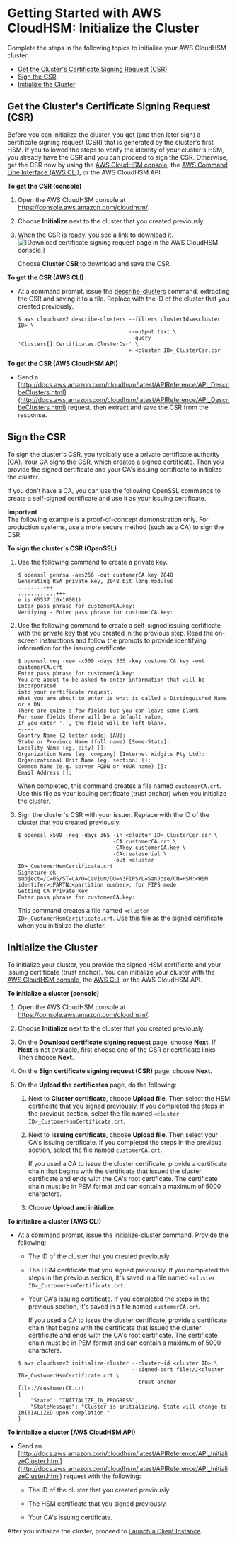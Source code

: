 # Getting Started with AWS CloudHSM: Initialize the Cluster<a name="initialize-cluster"></a>

Complete the steps in the following topics to initialize your AWS CloudHSM cluster\.


+ [Get the Cluster's Certificate Signing Request \(CSR\)](#get-csr)
+ [Sign the CSR](#sign-csr)
+ [Initialize the Cluster](#initialize)

## Get the Cluster's Certificate Signing Request \(CSR\)<a name="get-csr"></a>

Before you can initialize the cluster, you get \(and then later sign\) a certificate signing request \(CSR\) that is generated by the cluster's first HSM\. If you followed the steps to verify the identity of your cluster's HSM, you already have the CSR and you can proceed to sign the CSR\. Otherwise, get the CSR now by using the [AWS CloudHSM console](https://console.aws.amazon.com/cloudhsm/), the [AWS Command Line Interface \(AWS CLI\)](https://aws.amazon.com/cli/), or the AWS CloudHSM API\.

**To get the CSR \(console\)**

1. Open the AWS CloudHSM console at [https://console\.aws\.amazon\.com/cloudhsm/](https://console.aws.amazon.com/cloudhsm/)\.

1. Choose **Initialize** next to the cluster that you created previously\.

1. When the CSR is ready, you see a link to download it\.  
![\[Download certificate signing request page in the AWS CloudHSM console.\]](http://docs.aws.amazon.com/cloudhsm/latest/userguide/images/console-download-certificates.png)

   Choose **Cluster CSR** to download and save the CSR\.

**To get the CSR \(AWS CLI\)**

+ At a command prompt, issue the [describe\-clusters](http://docs.aws.amazon.com/cli/latest/reference/cloudhsmv2/describe-clusters.html) command, extracting the CSR and saving it to a file\. Replace *<cluster ID>* with the ID of the cluster that you created previously\.

  ```
  $ aws cloudhsmv2 describe-clusters --filters clusterIds=<cluster ID> \
                                     --output text \
                                     --query 'Clusters[].Certificates.ClusterCsr' \
                                     > <cluster ID>_ClusterCsr.csr
  ```

**To get the CSR \(AWS CloudHSM API\)**

+ Send a [http://docs.aws.amazon.com/cloudhsm/latest/APIReference/API_DescribeClusters.html](http://docs.aws.amazon.com/cloudhsm/latest/APIReference/API_DescribeClusters.html) request, then extract and save the CSR from the response\.

## Sign the CSR<a name="sign-csr"></a>

To sign the cluster's CSR, you typically use a private certificate authority \(CA\)\. Your CA signs the CSR, which creates a signed certificate\. Then you provide the signed certificate and your CA's issuing certificate to initialize the cluster\.

If you don't have a CA, you can use the following OpenSSL commands to create a self\-signed certificate and use it as your issuing certificate\.

**Important**  
The following example is a proof\-of\-concept demonstration only\. For production systems, use a more secure method \(such as a CA\) to sign the CSR\.

**To sign the cluster's CSR \(OpenSSL\)**

1. Use the following command to create a private key\.

   ```
   $ openssl genrsa -aes256 -out customerCA.key 2048
   Generating RSA private key, 2048 bit long modulus
   ........+++
   ............+++
   e is 65537 (0x10001)
   Enter pass phrase for customerCA.key:
   Verifying - Enter pass phrase for customerCA.key:
   ```

1. Use the following command to create a self\-signed issuing certificate with the private key that you created in the previous step\. Read the on\-screen instructions and follow the prompts to provide identifying information for the issuing certificate\.

   ```
   $ openssl req -new -x509 -days 365 -key customerCA.key -out customerCA.crt
   Enter pass phrase for customerCA.key:
   You are about to be asked to enter information that will be incorporated
   into your certificate request.
   What you are about to enter is what is called a Distinguished Name or a DN.
   There are quite a few fields but you can leave some blank
   For some fields there will be a default value,
   If you enter '.', the field will be left blank.
   -----
   Country Name (2 letter code) [AU]:
   State or Province Name (full name) [Some-State]:
   Locality Name (eg, city) []:
   Organization Name (eg, company) [Internet Widgits Pty Ltd]:
   Organizational Unit Name (eg, section) []:
   Common Name (e.g. server FQDN or YOUR name) []:
   Email Address []:
   ```

   When completed, this command creates a file named `customerCA.crt`\. Use this file as your issuing certificate \(trust anchor\) when you initialize the cluster\.

1. Sign the cluster's CSR with your issuer\. Replace *<cluster ID>* with the ID of the cluster that you created previously\.

   ```
   $ openssl x509 -req -days 365 -in <cluster ID>_ClusterCsr.csr \
                                 -CA customerCA.crt \
                                 -CAkey customerCA.key \
                                 -CAcreateserial \
                                 -out <cluster ID>_CustomerHsmCertificate.crt
   Signature ok
   subject=/C=US/ST=CA/O=Cavium/OU=N3FIPS/L=SanJose/CN=HSM:<HSM identifer>:PARTN:<partition number>, for FIPS mode
   Getting CA Private Key
   Enter pass phrase for customerCA.key:
   ```

   This command creates a file named `<cluster ID>_CustomerHsmCertificate.crt`\. Use this file as the signed certificate when you initialize the cluster\.

## Initialize the Cluster<a name="initialize"></a>

To initialize your cluster, you provide the signed HSM certificate and your issuing certificate \(trust anchor\)\. You can initialize your cluster with the [AWS CloudHSM console](https://console.aws.amazon.com/cloudhsm/), the [AWS CLI](https://aws.amazon.com/cli/), or the AWS CloudHSM API\.

**To initialize a cluster \(console\)**

1. Open the AWS CloudHSM console at [https://console\.aws\.amazon\.com/cloudhsm/](https://console.aws.amazon.com/cloudhsm/)\.

1. Choose **Initialize** next to the cluster that you created previously\.

1. On the **Download certificate signing request** page, choose **Next**\. If **Next** is not available, first choose one of the CSR or certificate links\. Then choose **Next**\.

1. On the **Sign certificate signing request \(CSR\)** page, choose **Next**\.

1. On the **Upload the certificates** page, do the following:

   1. Next to **Cluster certificate**, choose **Upload file**\. Then select the HSM certificate that you signed previously\. If you completed the steps in the previous section, select the file named `<cluster ID>_CustomerHsmCertificate.crt`\.

   1. Next to **Issuing certificate**, choose **Upload file**\. Then select your CA's issuing certificate\. If you completed the steps in the previous section, select the file named `customerCA.crt`\.

      If you used a CA to issue the cluster certificate, provide a certificate chain that begins with the certificate that issued the cluster certificate and ends with the CA's root certificate\. The certificate chain must be in PEM format and can contain a maximum of 5000 characters\.

   1. Choose **Upload and initialize**\.

**To initialize a cluster \(AWS CLI\)**

+ At a command prompt, issue the [initialize\-cluster](http://docs.aws.amazon.com/cli/latest/reference/cloudhsmv2/initialize-cluster.html) command\. Provide the following:

  + The ID of the cluster that you created previously\.

  + The HSM certificate that you signed previously\. If you completed the steps in the previous section, it's saved in a file named `<cluster ID>_CustomerHsmCertificate.crt`\.

  + Your CA's issuing certificate\. If you completed the steps in the previous section, it's saved in a file named `customerCA.crt`\.

    If you used a CA to issue the cluster certificate, provide a certificate chain that begins with the certificate that issued the cluster certificate and ends with the CA's root certificate\. The certificate chain must be in PEM format and can contain a maximum of 5000 characters\.

  ```
  $ aws cloudhsmv2 initialize-cluster --cluster-id <cluster ID> \
                                      --signed-cert file://<cluster ID>_CustomerHsmCertificate.crt \
                                      --trust-anchor file://customerCA.crt
  {
      "State": "INITIALIZE_IN_PROGRESS",
      "StateMessage": "Cluster is initializing. State will change to INITIALIZED upon completion."
  }
  ```

**To initialize a cluster \(AWS CloudHSM API\)**

+ Send an [http://docs.aws.amazon.com/cloudhsm/latest/APIReference/API_InitializeCluster.html](http://docs.aws.amazon.com/cloudhsm/latest/APIReference/API_InitializeCluster.html) request with the following:

  + The ID of the cluster that you created previously\.

  + The HSM certificate that you signed previously\.

  + Your CA's issuing certificate\.

After you initialize the cluster, proceed to [Launch a Client Instance](launch-client-instance.md)\.
